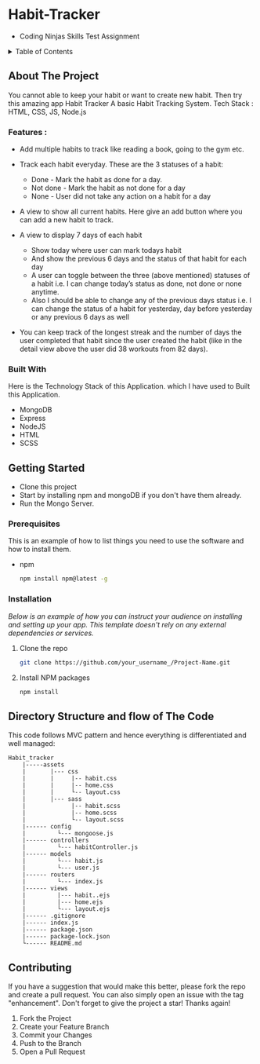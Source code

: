 # Habit-Tracker
  - Coding Ninjas Skills Test Assignment
 

<!-- TABLE OF CONTENTS -->
<details>
  <summary>Table of Contents</summary>
  <ol>
    <li>
      <a href="#about-the-project">About The Project</a>
      <ul>
        <li><a href="#built-with">Built With</a></li>
      </ul>
    </li>
    <li>
      <a href="#getting-started">Getting Started</a>
      <ul>
        <li><a href="#prerequisites">Prerequisites</a></li>
        <li><a href="#installation">Installation</a></li>
      </ul>
    </li>
    <li><a href="#contributing">Contributing</a></li>

  </ol>
</details>




## About The Project
You cannot able to keep your habit or want to create new habit. Then try this amazing app Habit Tracker
A basic Habit Tracking System. Tech Stack : HTML, CSS, JS, Node.js

### Features :
* Add multiple habits to track like reading a book, going to the gym etc.
* Track each habit everyday. These are the 3 statuses of a habit:
  - Done - Mark the habit as done for a day.
  - Not done - Mark the habit as not done for a day
  - None - User did not take any action on a habit for a day
* A view to show all current habits. Here give an add button where you can add a new habit to track. 

* A view to display 7 days of each habit
  - Show today where user can mark todays habit
  - And show the previous 6 days and the status of that habit for each day
  - A user can toggle between the three (above mentioned) statuses of a habit i.e. I can change today’s status as done, not done or none anytime.
  - Also I should be able to change any of the previous days status i.e. I can change the status of a habit for yesterday, day before yesterday or any previous 6 days as well

* You can keep track of the longest streak and the number of days the user completed that habit since the user created the habit (like in the detail view above the user did 38 workouts from 82 days).



### Built With
Here is the Technology Stack of this Application. which I have used to Built this Application.
* MongoDB
* Express
* NodeJS
* HTML
* SCSS

<!-- GETTING STARTED -->
## Getting Started
   * Clone this project
   * Start by installing npm and mongoDB if you don't have them already.
   * Run the Mongo Server.

### Prerequisites

This is an example of how to list things you need to use the software and how to install them.
* npm
  ```sh
  npm install npm@latest -g
  ```

### Installation

_Below is an example of how you can instruct your audience on installing and setting up your app. This template doesn't rely on any external dependencies or services._


1. Clone the repo
   ```sh
   git clone https://github.com/your_username_/Project-Name.git
   ```
2. Install NPM packages
   ```sh
   npm install
   ```





  
## Directory Structure and flow of The Code
This code follows MVC pattern and hence everything is differentiated and well managed:

    Habit_tracker
        |-----assets
        |       |--- css
        |       |     |-- habit.css
        |       |     |-- home.css
        |       |     └-- layout.css        
        |       |--- sass
        |             |-- habit.scss
        |             |-- home.scss
        |             └-- layout.scss
        |------ config
        |         └--- mongoose.js
        |------ controllers
        |         └--- habitController.js
        |------ models
        |         └--- habit.js
        |         └--- user.js
        |------ routers
        |         └--- index.js
        |------ views
        |         |--- habit..ejs
        |         |--- home.ejs
        |         └--- layout.ejs
        |------ .gitignore
        |------ index.js
        |------ package.json
        |------ package-lock.json
        └------ README.md

<!-- CONTRIBUTING -->
## Contributing

If you have a suggestion that would make this better, please fork the repo and create a pull request. You can also simply open an issue with the tag "enhancement".
Don't forget to give the project a star! Thanks again!

1. Fork the Project
2. Create your Feature Branch 
3. Commit your Changes 
4. Push to the Branch 
5. Open a Pull Request










